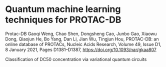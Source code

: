 # Quantum machine learning techniques for PROTAC-DB

Protac-DB
Gaoqi Weng, Chao Shen, Dongsheng Cao, Junbo Gao, Xiaowu Dong, Qiaojun He, Bo Yang, Dan Li, Jian Wu, Tingjun Hou, PROTAC-DB: an online database of PROTACs, Nucleic Acids Research, Volume 49, Issue D1, 8 January 2021, Pages D1381–D1387, https://doi.org/10.1093/nar/gkaa807

Classification of DC50 concentration via variational quantum circuits

